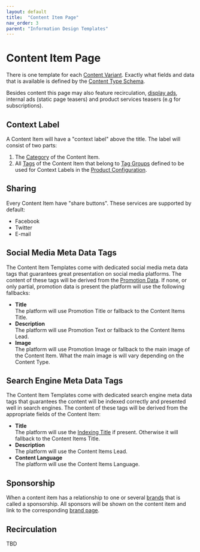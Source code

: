 ```yaml
---
layout: default
title:  "Content Item Page"
nav_order: 3
parent: "Information Design Templates"
---
```


# Content Item Page

There is one template for each [Content Variant](../data-models/content-item.md#content-variants). Exactly what fields and data that is available is defined by the [Content Type Schema](../data-models/content-item.md).

Besides content this page may also feature recirculation, [display ads](../data-models/part-ad.md), internal ads (static page teasers) and product services teasers (e.g for subscriptions).

## Context Label

A Content Item will have a "context label" above the title. The label will consist of two parts:

1. The [Category](../data-models/category.md) of the Content Item.
2. All [Tags](../data-models/tag.md) of the Content Item that belong to [Tag Groups](../data-models/tag-group.md) defined to be used for Context Labels in the [Product Configuration](../configuration/index.md#content-item-context-label-preferences).

## Sharing

Every Content Item have "share buttons". These services are supported by default:

* Facebook
* Twitter
* E-mail

## Social Media Meta Data Tags

The Content Item Templates come with dedicated social media meta data tags that guarantees great presentation on social media platforms. 
The content of these tags will be derived from the [Promotion Data](../data-models/content-item.md#promotion--indexing-data). If none, or only partial, promotion data is present the platform will use the following fallbacks:

* **Title**  
  The platform will use Promotion Title or fallback to the Content Items Title.
* **Description**  
  The platform will use Promotion Text or fallback to the Content Items Lead.
* **Image**  
  The platform will use Promotion Image or fallback to the main image of the Content Item. 
  What the main image is will vary depending on the Content Type.

## Search Engine Meta Data Tags

The Content Item Templates come with dedicated search engine meta data tags that guarantees the content will be indexed correctly and presented well in search engines. The content of these tags will be derived from the appropriate fields of the Content Item:

* **Title**  
  The platform will use the [Indexing Title](../data-models/content-item.md#promotion--indexing-data) if present. Otherwise it will fallback to the Content Items Title.
* **Description**  
  The platform will use the Content Items Lead.
* **Content Language**  
  The platform will use the Content Items Language.

## Sponsorship

When a content item has a relationship to one or several [brands](../data-models/brand.md) that is called a sponsorship. All sponsors will be shown on the content item and link to the corresponding [brand page](brand.md).

## Recirculation

TBD
